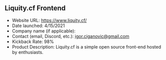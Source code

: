 ## Liquity.cf Frontend
- Website URL: https://www.liquity.cf/
- Date launched: 4/15/2021
- Company name (if applicable):
- Contact (email, Discord, etc.): igor.ciganovic@gmail.com
- Kickback Rate: 98%
- Product Description: Liquity.cf is a simple open source front-end hosted by enthusiasts.
